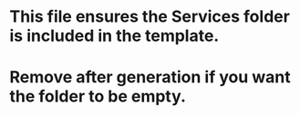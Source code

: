# This file ensures the Services folder is included in the template.
# Remove after generation if you want the folder to be empty.